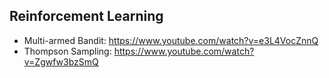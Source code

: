 ## Reinforcement Learning

- Multi-armed Bandit: https://www.youtube.com/watch?v=e3L4VocZnnQ
- Thompson Sampling: https://www.youtube.com/watch?v=Zgwfw3bzSmQ

